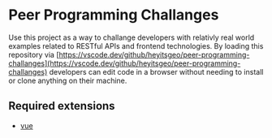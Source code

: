 # Peer Programming Challanges
Use this project as a way to challange developers with relativly real world examples related to RESTful APIs and frontend technologies. By loading this repository via [https://vscode.dev/github/heyitsgeo/peer-programming-challanges](https://vscode.dev/github/heyitsgeo/peer-programming-challanges) developers can edit code in a browser without needing to install or clone anything on their machine.

## Required extensions
* [vue](https://marketplace.visualstudio.com/items?itemName=jcbuisson.vue)